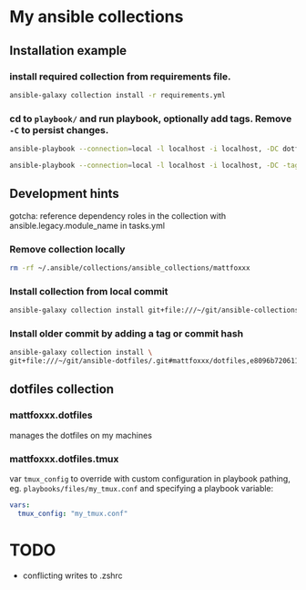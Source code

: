 # My ansible collections

## Installation example

### install required collection from requirements file.

```bash
ansible-galaxy collection install -r requirements.yml
```

### cd to `playbook/` and run playbook, optionally add tags. Remove `-C` to persist changes.

```bash
ansible-playbook --connection=local -l localhost -i localhost, -DC dotfiles.yml
```

```bash
ansible-playbook --connection=local -l localhost -i localhost, -DC -tags tmux dotfiles.yml
```

## Development hints

gotcha: reference dependency roles in the collection with ansible.legacy.module_name in tasks.yml

### Remove collection locally

```bash
rm -rf ~/.ansible/collections/ansible_collections/mattfoxxx
```

### Install collection from local commit

```bash
ansible-galaxy collection install git+file:///~/git/ansible-collections/.git#mattfoxxx/dotfiles
```

### Install older commit by adding a tag or commit hash

```bash
ansible-galaxy collection install \
git+file:///~/git/ansible-dotfiles/.git#mattfoxxx/dotfiles,e8096b720611086bf2020f75879d716728b17cec
```

## dotfiles collection

### mattfoxxx.dotfiles

manages the dotfiles on my machines

### mattfoxxx.dotfiles.tmux

var `tmux_config` to override with custom configuration in playbook pathing, eg. `playbooks/files/my_tmux.conf` and specifying a playbook variable:

```yaml
vars:
  tmux_config: "my_tmux.conf"
```

# TODO

- conflicting writes to .zshrc
